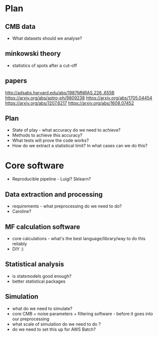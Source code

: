# Plan

## CMB data

* What datasets should we analyse?

## minkowski theory

* statistics of spots after a cut-off

## papers

http://adsabs.harvard.edu/abs/1987MNRAS.226..655B
https://arxiv.org/abs/astro-ph/9809238
https://arxiv.org/abs/1705.04454
https://arxiv.org/abs/1207.6217
https://arxiv.org/abs/1608.07452

## Plan

* State of play - what accuracy do we need to achieve?
* Methods to achieve this accuracy?
* What tests will prove the code works?
* How do we extract a statistical limit? In what cases can we do this?

# Core software

* Reproducible pipeline - Luigi? Sklearn?

## Data extraction and processing

* requirements - what preprocessing do we need to do?
* Caroline?

## MF calculation software

* core calculations - what's the best language/library/way to do this reliably
* DIY :)

## Statistical analysis

* is statsmodels good enough?
* better statistical packages

## Simulation

* what do we need to simulate? 
* core CMB + noise parameters + filtering software - before it goes into our preprocessing
* what scale of simulation do we need to do ?
* do we need to set this up for AWS Batch?


